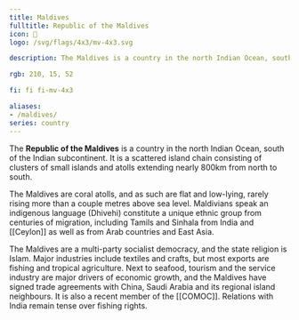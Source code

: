 ```yaml
---
title: Maldives
fulltitle: Republic of the Maldives
icon: 🦈
logo: /svg/flags/4x3/mv-4x3.svg

description: The Maldives is a country in the north Indian Ocean, south of the Indian subcontinent.

rgb: 210, 15, 52

fi: fi fi-mv-4x3

aliases:
- /maldives/
series: country
---
```


The **<span class="fi fi-mv-4x3"></span> Republic of the Maldives** is a country in the north Indian Ocean, south of the Indian subcontinent. It is a scattered island chain consisting of clusters of small islands and atolls extending nearly 800km from north to south.

The Maldives are coral atolls, and as such are flat and low-lying, rarely rising more than a couple metres above sea level. Maldivians speak an indigenous language (Dhivehi) constitute a unique ethnic group from centuries of migration, including Tamils and Sinhala from India and [[Ceylon]] as well as from Arab countries and East Asia.

The Maldives are a multi-party socialist democracy, and the state religion is Islam. Major industries include textiles and crafts, but most exports are fishing and tropical agriculture. Next to seafood, tourism and the service industry are major drivers of economic growth, and the Maldives have signed trade agreements with China, Saudi Arabia and its regional island neighbours. It is also a recent member of the  [[COMOC]]. Relations with India remain tense over fishing rights.

